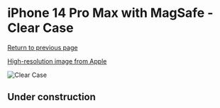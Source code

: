 # iPhone 14 Pro Max  with MagSafe - Clear Case

[Return to previous page](/iphone_14)

[High-resolution image from Apple](https://store.storeimages.cdn-apple.com/8756/as-images.apple.com/is/MPU73?wid=4500&hei=4500&fmt=png)

<div style="width: 500px"><img src="/everyphone/MPU73.png" alt="Clear Case"></div>

## Under construction
